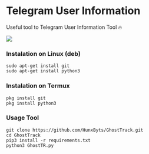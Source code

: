 # Telegram User Information
Useful tool to Telegram User Information Tool 🔥 

<img src="https://github.com/HunxByts/Red-XTrack/blob/main/asset/bn.png"/>

### Instalation on Linux (deb)
```
sudo apt-get install git
sudo apt-get install python3
```

### Instalation on Termux
```
pkg install git
pkg install python3
```

### Usage Tool
```
git clone https://github.com/HunxByts/GhostTrack.git
cd GhostTrack
pip3 install -r requirements.txt
python3 GhostTR.py
```
